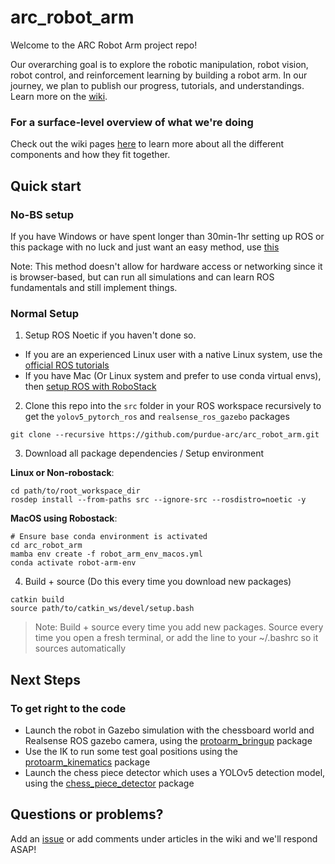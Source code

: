 # arc_robot_arm

Welcome to the ARC Robot Arm project repo!

Our overarching goal is to explore the robotic manipulation, robot vision, robot control, and reinforcement learning by building a robot arm. In our journey, we plan to publish our progress, tutorials, and understandings. Learn more on the [wiki](https://wiki.purduearc.com/wiki/robot-arm/start-here).

### For a surface-level overview of what we're doing

Check out the wiki pages [here](https://wiki.purduearc.com/wiki/robot-arm/start-here) to learn more about all the different components and how they fit together.

## Quick start 

### No-BS setup

If you have Windows or have spent longer than 30min-1hr setting up ROS or this package with no luck and just want an easy method, use [this](https://github.com/purdue-arc/arc_robot_arm/blob/main/setup_constructsim.md)

Note: This method doesn't allow for hardware access or networking since it is browser-based, but can run all simulations and can learn ROS fundamentals and still implement things.

### Normal Setup 

1. Setup ROS Noetic if you haven't done so.

- If you are an experienced Linux user with a native Linux system, use the [official ROS tutorials](https://docs.ros.org/)
- If you have Mac (Or Linux system and prefer to use conda virtual envs), then [setup ROS with RoboStack](https://wiki.purduearc.com/wiki/tutorials/setup-ros)

2. Clone this repo into the `src` folder in your ROS workspace recursively to get the `yolov5_pytorch_ros` and `realsense_ros_gazebo` packages

```
git clone --recursive https://github.com/purdue-arc/arc_robot_arm.git
```

3. Download all package dependencies / Setup environment

**Linux or Non-robostack**:
```
cd path/to/root_workspace_dir
rosdep install --from-paths src --ignore-src --rosdistro=noetic -y
```

**MacOS using Robostack**:
```
# Ensure base conda environment is activated
cd arc_robot_arm
mamba env create -f robot_arm_env_macos.yml
conda activate robot-arm-env
```

4. Build + source (Do this every time you download new packages)
```
catkin build
source path/to/catkin_ws/devel/setup.bash
```
> Note: Build + source every time you add new packages. Source every time you open a fresh terminal, or add the line to your ~/.bashrc so it sources automatically

## Next Steps

### To get right to the code 
- Launch the robot in Gazebo simulation with the chessboard world and Realsense ROS gazebo camera, using the [protoarm_bringup](https://github.com/purdue-arc/arc_robot_arm/tree/main/protoarm_bringup) package 
- Use the IK to run some test goal positions using the [protoarm_kinematics](https://github.com/purdue-arc/arc_robot_arm/tree/main/protoarm_kinematics) package 
- Launch the chess piece detector which uses a YOLOv5 detection model, using the [chess_piece_detector](https://github.com/purdue-arc/arc_robot_arm/tree/main/chess_piece_detector) package 

## Questions or problems?

Add an [issue](https://github.com/purdue-arc/arc_robot_arm/issues/new/choose) or add comments under articles in the wiki and we'll respond ASAP!
